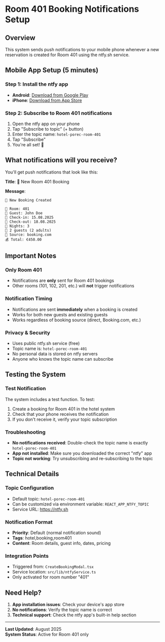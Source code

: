 # Room 401 Booking Notifications Setup

## Overview
This system sends push notifications to your mobile phone whenever a new reservation is created for Room 401 using the ntfy.sh service.

## Mobile App Setup (5 minutes)

### Step 1: Install the ntfy app
- **Android**: [Download from Google Play](https://play.google.com/store/apps/details?id=io.heckel.ntfy)
- **iPhone**: [Download from App Store](https://apps.apple.com/us/app/ntfy/id1625396347)

### Step 2: Subscribe to Room 401 notifications
1. Open the ntfy app on your phone
2. Tap "Subscribe to topic" (+ button)
3. Enter the topic name: `hotel-porec-room-401`
4. Tap "Subscribe"
5. You're all set! 🎉

## What notifications will you receive?
You'll get push notifications that look like this:

**Title**: 🏨 New Room 401 Booking

**Message**:
```
🏨 New Booking Created

📍 Room: 401
👤 Guest: John Doe
📅 Check-in: 15.08.2025
📅 Check-out: 18.08.2025
🌙 Nights: 3
👥 2 guests (2 adults)
🔗 Source: booking.com
💰 Total: €450.00
```

## Important Notes

### Only Room 401
- Notifications are **only** sent for Room 401 bookings
- Other rooms (101, 102, 201, etc.) will **not** trigger notifications

### Notification Timing
- Notifications are sent **immediately** when a booking is created
- Works for both new guests and existing guests
- Works regardless of booking source (direct, Booking.com, etc.)

### Privacy & Security
- Uses public ntfy.sh service (free)
- Topic name is: `hotel-porec-room-401`
- No personal data is stored on ntfy servers
- Anyone who knows the topic name can subscribe

## Testing the System

### Test Notification
The system includes a test function. To test:
1. Create a booking for Room 401 in the hotel system
2. Check that your phone receives the notification
3. If you don't receive it, verify your topic subscription

### Troubleshooting
- **No notifications received**: Double-check the topic name is exactly `hotel-porec-room-401`
- **App not installed**: Make sure you downloaded the correct "ntfy" app
- **Topic not working**: Try unsubscribing and re-subscribing to the topic

## Technical Details

### Topic Configuration
- Default topic: `hotel-porec-room-401`
- Can be customized via environment variable: `REACT_APP_NTFY_TOPIC`
- Service URL: https://ntfy.sh

### Notification Format
- **Priority**: Default (normal notification sound)
- **Tags**: hotel,booking,room401
- **Content**: Room details, guest info, dates, pricing

### Integration Points
- Triggered from: `CreateBookingModal.tsx`
- Service location: `src/lib/ntfyService.ts`
- Only activated for room number "401"

## Need Help?

1. **App installation issues**: Check your device's app store
2. **No notifications**: Verify the topic name is correct
3. **Technical support**: Check the ntfy app's built-in help section

---

**Last Updated**: August 2025  
**System Status**: Active for Room 401 only